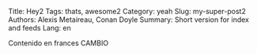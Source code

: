 Title: Hey2
Tags: thats, awesome2
Category: yeah
Slug: my-super-post2
Authors: Alexis Metaireau, Conan Doyle
Summary: Short version for index and feeds
Lang: en


Contenido en frances
CAMBIO
